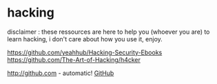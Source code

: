 # hacking

disclaimer : these ressources are here to help you (whoever you are) to learn hacking, i don't care about how you use it, enjoy.

https://github.com/yeahhub/Hacking-Security-Ebooks
https://github.com/The-Art-of-Hacking/h4cker

http://github.com - automatic!
[GitHub](http://github.com)
